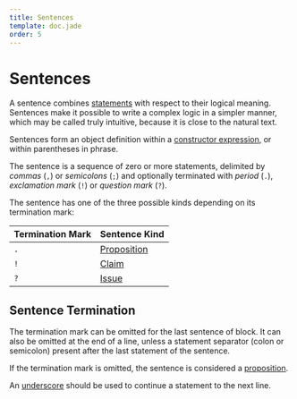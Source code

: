 ```yaml
---
title: Sentences
template: doc.jade
order: 5
---
```


Sentences
=========
<!--
Copyright (C) 2010-2013 Ruslan Lopatin.
Permission is granted to copy, distribute and/or modify this document
under the terms of the GNU Free Documentation License, Version 1.3
or any later version published by the Free Software Foundation;
with no Invariant Sections, no Front-Cover Texts, and no Back-Cover Texts.
A copy of the license is included in the section entitled "GNU
Free Documentation License".
-->

A sentence combines [statements](statements.html) with respect to their logical
meaning. Sentences make it possible to write a complex logic in a simpler
manner, which may be called truly intuitive, because it is close to the natural
text.

Sentences form an object definition within a
[constructor expression](../objects/creation.html#constructor-expression), or
within parentheses in phrase.

The sentence is a sequence of zero or more statements, delimited by
_commas_ (`,`) or _semicolons_ (`;`) and optionally terminated with
_period_ (`.`), _exclamation mark_ (`!`) or _question mark_ (`?`).

The sentence has one of the three possible kinds depending on its termination
mark:

| Termination Mark | Sentence Kind
|------------------|---------------
|  `.`  | [Proposition](proposition.html)
|  `!`  | [Claim](claim.html)
|  `?`  | [Issue](issue.html)


Sentence Termination
--------------------

The termination mark can be omitted for the last sentence of block. It can also
be omitted at the end of a line, unless a statement separator (colon or
semicolon) present after the last statement of the sentence.

If the termination mark is omitted, the sentence is considered a
[proposition](proposition.html).

An [underscore](/docs/syntax/underscore.html) should be used to continue a
statement to the next line.
